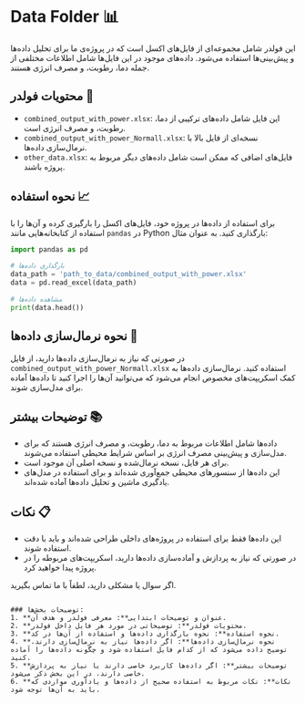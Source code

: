 # Data Folder 📊

این فولدر شامل مجموعه‌ای از فایل‌های اکسل است که در پروژه‌ی ما برای تحلیل داده‌ها و پیش‌بینی‌ها استفاده می‌شود. داده‌های موجود در این فایل‌ها شامل اطلاعات مختلفی از جمله دما، رطوبت، و مصرف انرژی هستند.

## محتویات فولدر 📂

- `combined_output_with_power.xlsx`: این فایل شامل داده‌های ترکیبی از دما، رطوبت، و مصرف انرژی است.
- `combined_output_with_power_Normall.xlsx`: نسخه‌ای از فایل بالا با نرمال‌سازی داده‌ها.
- `other_data.xlsx`: فایل‌های اضافی که ممکن است شامل داده‌های دیگر مربوط به پروژه باشند.

## نحوه استفاده 📈

برای استفاده از داده‌ها در پروژه خود، فایل‌های اکسل را بارگیری کرده و آن‌ها را با استفاده از کتابخانه‌هایی مانند `pandas` در Python بارگذاری کنید. به عنوان مثال:

```python
import pandas as pd

# بارگذاری داده‌ها
data_path = 'path_to_data/combined_output_with_power.xlsx'
data = pd.read_excel(data_path)

# مشاهده داده‌ها
print(data.head())
```

## نحوه نرمال‌سازی داده‌ها 🔧

در صورتی که نیاز به نرمال‌سازی داده‌ها دارید، از فایل `combined_output_with_power_Normall.xlsx` استفاده کنید. نرمال‌سازی داده‌ها به کمک اسکریپت‌های مخصوص انجام می‌شود که می‌توانید آن‌ها را اجرا کنید تا داده‌ها آماده برای مدل‌سازی شوند.

## توضیحات بیشتر 📚

- داده‌ها شامل اطلاعات مربوط به دما، رطوبت، و مصرف انرژی هستند که برای مدل‌سازی و پیش‌بینی مصرف انرژی بر اساس شرایط محیطی استفاده می‌شوند.
- برای هر فایل، نسخه نرمال‌شده و نسخه اصلی آن موجود است.
- این داده‌ها از سنسورهای محیطی جمع‌آوری شده‌اند و برای استفاده در مدل‌های یادگیری ماشین و تحلیل داده‌ها آماده شده‌اند.

## نکات 📋

- این داده‌ها فقط برای استفاده در پروژه‌های داخلی طراحی شده‌اند و باید با دقت استفاده شوند.
- در صورتی که نیاز به پردازش و آماده‌سازی داده‌ها دارید، اسکریپت‌های مربوطه را در پروژه پیدا خواهید کرد.

اگر سوال یا مشکلی دارید، لطفاً با ما تماس بگیرید.

```

### توضیحات بخش‌ها:
1. **عنوان و توضیحات ابتدایی**: معرفی فولدر و هدف آن.
2. **محتویات فولدر**: توضیحاتی در مورد هر فایل داخل فولدر.
3. **نحوه استفاده**: نحوه بارگذاری داده‌ها و استفاده از آن‌ها در کد.
4. **نحوه نرمال‌سازی داده‌ها**: اگر داده‌ها نیاز به نرمال‌سازی دارند، توضیح داده می‌شود که از کدام فایل استفاده شود و چگونه داده‌ها را آماده کنید.
5. **توضیحات بیشتر**: اگر داده‌ها کاربرد خاصی دارند یا نیاز به پردازش خاصی دارند، در این بخش ذکر می‌شود.
6. **نکات**: نکات مربوط به استفاده صحیح از داده‌ها و یادآوری مواردی که باید به آن‌ها توجه شود.
